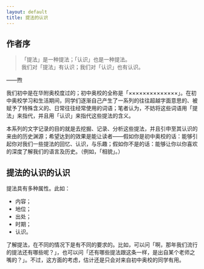 ```yaml
---
layout: default
title: 提法的认识
---
```


## 作者序

> 「提法」是一种提法；「认识」也是一种提法。  
> 我们对「提法」有认识；我们对「认识」也有认识。

——煦

我们初中是在华附奥校度过的；初中奥校的全称是「××××××××××××××」。在初中奥校学习和生活期间，同学们逐渐自己产生了一系列的往往超越字面意思的、被赋予了特殊含义的、日常往往经常使用的词语；笔者认为，不妨将这些词语用「提法」来指代，并且用「认识」来指代这些提法的含义。

本系列的文字记录的目的就是去挖掘、记录、分析这些提法，并且引申至其认识的来由的历史渊源；希望达到的效果是能让读者——假如你是初中奥校的话：能够引起你对我们一些提法的回忆、认识，与乐趣；假如你不是的话：能够让你以你喜欢的深度了解我们的语言及历史。（例如，「相貌」。）

## 提法的认识的认识

提法具有多种属性。此如：

- 内容；
- 地位；
- 出处；
- 时期；
- 认识。

了解提法，在不同的情况下是有不同的要求的。比如，可以问「啊，那年我们流行的提法还有哪些呢？」，也可以问「还有哪些提法跟这条一样，是出自某个老师之嘴的？」。不过，这方面的考虑，估计还是只会对来自初中奥校的同学有用。
